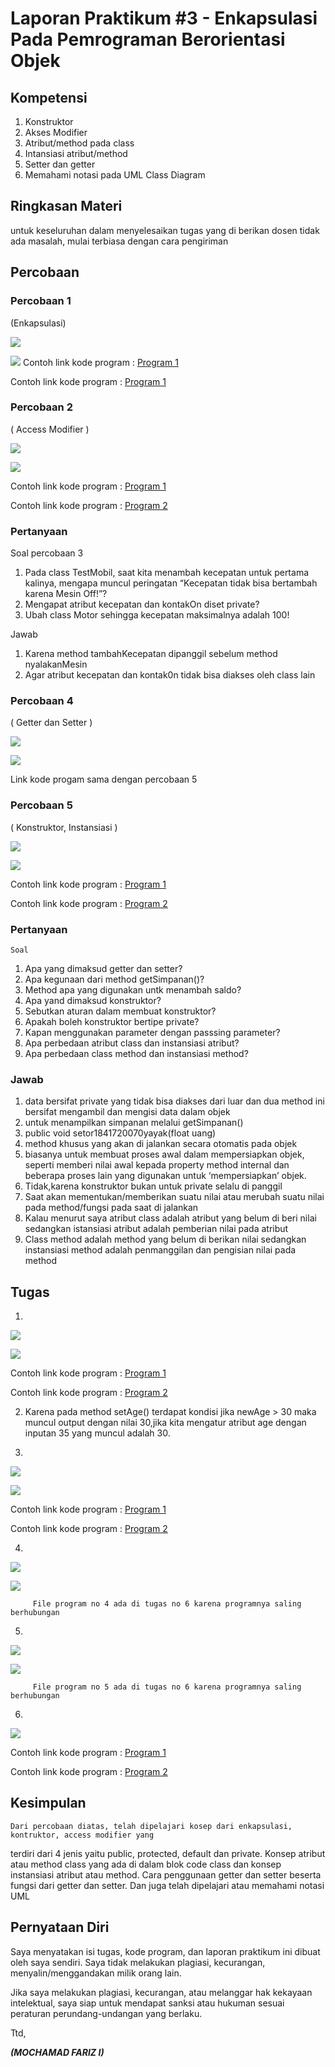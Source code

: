 # Laporan Praktikum #3 - Enkapsulasi Pada Pemrograman Berorientasi Objek 
## Kompetensi

1. Konstruktor
2. Akses Modifier
3. Atribut/method pada class
4. Intansiasi atribut/method 
5. Setter dan getter
6. Memahami notasi pada UML Class Diagram 



## Ringkasan Materi

untuk keseluruhan dalam menyelesaikan tugas yang di berikan dosen tidak ada masalah, mulai terbiasa dengan cara pengiriman 

## Percobaan

### Percobaan 1

 (Enkapsulasi)


![](img/Percobaan3.1.PNG)

![](img/Percobaan3.1main.PNG)
Contoh link kode program : [Program 1](../../src/3_Enkapsulasi/Motorfrz.java)

Contoh link kode program : [Program 1](../../src/3_Enkapsulasi/MotorDemofrz.java)


### Percobaan 2

( Access Modifier )

![](img/Percobaan3.2.PNG)

![](img/Percobaan3.2.nain.PNG)

Contoh link kode program : [Program 1](../../src/3_Enkapsulasi/MotorModif.java)

Contoh link kode program : [Program 2](../../src/3_Enkapsulasi/MotorModifmainfrz.java)

### Pertanyaan
Soal percobaan 3

1. Pada class TestMobil, saat kita menambah kecepatan untuk pertama kalinya, mengapa
muncul peringatan “Kecepatan tidak bisa bertambah karena Mesin Off!”?  
2. Mengapat atribut kecepatan dan kontakOn diset private?  
3. Ubah class Motor sehingga kecepatan maksimalnya adalah 100!

Jawab
1. Karena method tambahKecepatan dipanggil sebelum method nyalakanMesin
2. Agar atribut kecepatan dan kontak0n tidak  bisa diakses oleh class lain



### Percobaan 4

( Getter dan Setter )


![](img/Percobaan3.4.PNG)

![](img/Percobaan3.4main.PNG)


Link kode progam sama dengan percobaan 5

### Percobaan 5
( Konstruktor, Instansiasi )




![](img/Percobaan3.5.PNG)

![](img/Percobaanmain3.5.PNG)

Contoh link kode program : [Program 1](../../src/3_Enkapsulasi/Anggotafrz.java)

Contoh link kode program : [Program 2](../../src/3_Enkapsulasi/KoperasiDemo.java)


### Pertanyaan
    Soal
1. Apa yang dimaksud getter dan setter?
2. Apa kegunaan dari method getSimpanan()?
3. Method apa yang digunakan untk menambah saldo?
4. Apa yand dimaksud konstruktor?
5. Sebutkan aturan dalam membuat konstruktor?
6. Apakah boleh konstruktor bertipe private?
7. Kapan menggunakan parameter dengan passsing parameter?
8. Apa perbedaan atribut class dan instansiasi atribut?
9. Apa perbedaan class method dan instansiasi method?
    
### Jawab

1. data bersifat private yang tidak bisa diakses dari luar dan dua method ini bersifat mengambil dan mengisi data dalam objek
2. untuk menampilkan simpanan melalui getSimpanan()
3. public void setor1841720070yayak(float uang)
4. method khusus yang akan di jalankan secara otomatis pada objek
5.  biasanya untuk membuat proses awal dalam mempersiapkan objek, seperti memberi nilai awal kepada property method internal dan beberapa proses lain yang digunakan untuk ‘mempersiapkan’ objek.
6. Tidak,karena konstruktor bukan untuk private selalu di panggil
7.	Saat akan mementukan/memberikan suatu nilai atau merubah suatu nilai pada method/fungsi pada saat di jalankan
8. Kalau menurut saya atribut class adalah atribut yang belum di beri nilai sedangkan istansiasi atribut adalah pemberian nilai pada atribut
9. Class method adalah method yang belum di berikan nilai sedangkan instansiasi method adalah penmanggilan dan pengisian nilai pada method

## Tugas
 

1. 
![](img/tugas1.PNG)

![](img/tugas1.main.PNG)

Contoh link kode program : [Program 1](../../src/3_Enkapsulasi/Encapsemofrz.java)

Contoh link kode program : [Program 2](../../src/3_Enkapsulasi/Encapdemotestfariz.java)

2. Karena pada method setAge() terdapat kondisi jika newAge > 30 maka muncul output dengan nilai 30,jika kita mengatur atribut age dengan inputan 35 yang muncul adalah 30.


3. 
![](img/tugas3.PNG)
   
![](img/tugas3.main.PNG)

Contoh link kode program : [Program 1](../../src/3_Enkapsulasi/Encapsemofrz.java)

Contoh link kode program : [Program 2](../../src/3_Enkapsulasi/Encapdemotestfariz.java)


4. 
 ![](img/tugas4.PNG)
   
  ![](img/tugas4.main.PNG)
     
         File program no 4 ada di tugas no 6 karena programnya saling berhubungan
5. 
![](img/tugas5.PNG)
   
![](img/tugas5.main.PNG)

         File program no 5 ada di tugas no 6 karena programnya saling berhubungan

6. 
![](img/tugas6.PNG)


Contoh link kode program : [Program 1](../../src/3_Enkapsulasi/AnggotaFariz.java)

Contoh link kode program : [Program 2](../../src/3_Enkapsulasi/TestKoperasi.java)


## Kesimpulan

	Dari percobaan diatas, telah dipelajari kosep dari enkapsulasi, kontruktor, access modifier yang
terdiri dari 4 jenis yaitu public, protected, default dan private. Konsep atribut atau method class
yang ada di dalam blok code class dan konsep instansiasi atribut atau method. Cara penggunaan
getter dan setter beserta fungsi dari getter dan setter. Dan juga telah dipelajari atau memahami
notasi UML



## Pernyataan Diri

Saya menyatakan isi tugas, kode program, dan laporan praktikum ini dibuat oleh saya sendiri. Saya tidak melakukan plagiasi, kecurangan, menyalin/menggandakan milik orang lain.

Jika saya melakukan plagiasi, kecurangan, atau melanggar hak kekayaan intelektual, saya siap untuk mendapat sanksi atau hukuman sesuai peraturan perundang-undangan yang berlaku.

Ttd,

***(MOCHAMAD FARIZ I)***